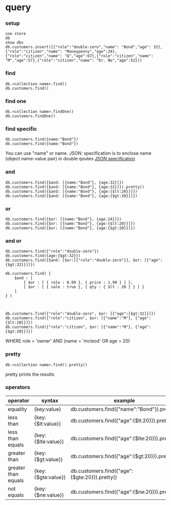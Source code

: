 # query

### setup

```
use store
db
show dbs
db.customers.insert([{"role":"double-zero","name": "Bond","age": 32},{"role":"citizen","name": "Moneypenny","age":24},{"role":"citizen","name": "Q","age":67},{"role":"citizen","name": "M","age":57},{"role":"citizen","name": "Dr. No","age":52}])
```

### find
```
db.<collection name>.find()
db.customers.find()
```

### find one
```
db.<collection name>.findOne()
db.customers.findOne()
```

### find specific
```
db.customers.find({name:"Bond"})
db.customers.find({name:"Bond"})
```
You can use "name" or name.
JSON: specification is to enclose name (object name-value pair) in double qoutes
[JSON specification](json-spec.html)

### and
```
db.customers.find({$and: [{name:"Bond"}, {age:32}]})
db.customers.find({$and: [{name:"Bond"}, {age:32}]}).pretty()
db.customers.find({$and: [{name:"Bond"}, {age:{$lt:20}}]})
db.customers.find({$and: [{name:"Bond"}, {age:{$gt:20}}]})
```

### or
```
db.customers.find({$or: [{name:"Bond"}, {age:24}]})
db.customers.find({$or: [{name:"Bond"}, {age:{$lt:20}}]})
db.customers.find({$or: [{name:"Bond"}, {age:{$gt:20}}]})
```

### and or
```
db.customers.find({"role":"double-zero"})
db.customers.find({age:{$gt:32}})
db.customers.find({$and: [$or:[{"role":"double-zero"}], $or: [{"age":{$gt:32}}]]})

db.customers.find( {
    $and : [
        { $or : [ { role : 0.99 }, { price : 1.99 } ] },
        { $or : [ { sale : true }, { qty : { $lt : 20 } } ] }
    ]
} )



db.customers.find({"role":"double-zero", $or: [{"age":{$gt:32}}]})
db.customers.find({"role":"citizen", $or: [{"name":"M"}, {"age":{$lt:20}}]})
db.customers.find({"role":"citizen", $or: [{"name":"M"}, {"age":{$gt:20}}]})
```
WHERE role = 'owner' AND (name = 'mcleod' OR age = 20)



### pretty
```
db.<collection name>.find().pretty()
```
pretty prints the results

### operators

| operator | syntax | example |
| --- | --- | --- |
| equality | {key:value} | db.customers.find({"name":"Bond"}).pretty() | 
| less than | {key:{$lt:value}} | db.customers.find({"age":{$lt:20}}).pretty() | 
| less than equals | {key:{$lte:value}} | db.customers.find({"age":{$lte:20}}).pretty() | 
| greater than | {key:{$gt:value}} | db.customers.find({"age":{$gt:20}}).pretty() | 
| greater than equals | {key:{$gte:value}} | db.customers.find({"age":{$gte:20}}).pretty() | 
| not equals | {key:{$ne:value}} | db.customers.find({"age":{$ne:20}}).pretty() | 